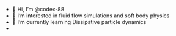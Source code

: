- 👋 Hi, I’m @codex-88
- 👀 I’m interested in fluid flow simulations and soft body physics
- 🌱 I’m currently learning Dissipative particle dynamics
- 

<!---
codex-88/codex-88 is a ✨ special ✨ repository because its `README.md` (this file) appears on your GitHub profile.
You can click the Preview link to take a look at your changes.
--->
